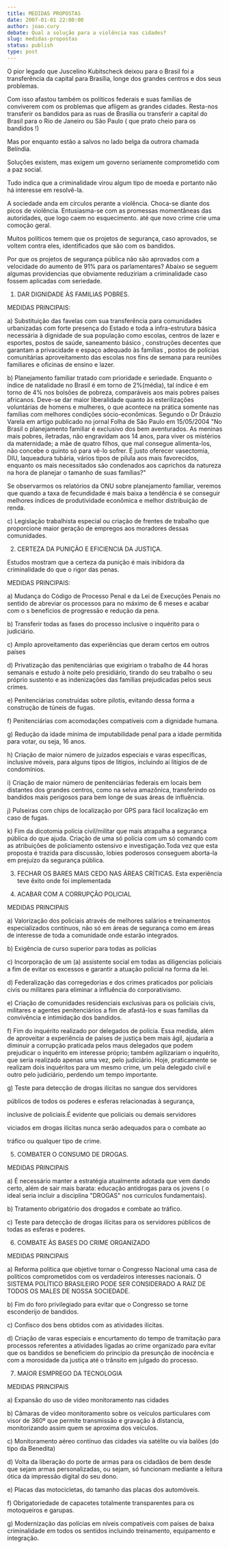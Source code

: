 ```yaml
---
title: MEDIDAS PROPOSTAS
date: 2007-01-01 22:00:00
author: joao.cury
debate: Qual a solução para a violência nas cidades?
slug: medidas-propostas
status: publish 
type: post
---
```


O pior legado que Juscelino Kubitscheck deixou para o Brasil foi a transferência da capital para Brasília, longe dos grandes centros e dos seus problemas.   

Com isso afastou também os políticos federais e suas famílias de conviverem com os problemas que afligem as grandes cidades. Resta-nos transferir os bandidos para as ruas de Brasília ou transferir a capital do Brasil para o Rio de Janeiro ou São Paulo ( que prato cheio para os bandidos !)   

Mas por enquanto estão a salvos no lado belga da outrora chamada Belíndia.  

Soluções existem, mas exigem um governo seriamente comprometido com a paz social.  

Tudo indica que a criminalidade virou algum tipo de moeda e portanto não há interesse em resolvê-la.  

A sociedade anda em círculos perante a violência. Choca-se diante dos picos de violência. Entusiasma-se com as promessas momentâneas das autoridades, que logo caem no esquecimento. até que novo crime crie uma comoção geral.   

 Muitos políticos temem que os projetos de segurança, caso aprovados, se voltem contra eles, identificados que são com os bandidos.  

Por que os projetos de segurança pública não são aprovados com a velocidade do aumento de 91% para os parlamentares? Abaixo se seguem algumas providencias que obviamente reduziriam a criminalidade caso fossem aplicadas com seriedade.  

  

  

  

1) DAR DIGNIDADE ÀS FAMILIAS POBRES.  

  

MEDIDAS PRINCIPAIS:  

  

a) Substituição das favelas com sua transferência para comunidades urbanizadas com forte presença do Estado e toda a infra-estrutura básica necessária à dignidade de sua população como escolas, centros de lazer e esportes, postos de saúde, saneamento básico , construções decentes que garantam a privacidade e espaço adequado às famílias , postos de polícias comunitárias aproveitamento das escolas nos fins de semana para reuniões familiares e oficinas de ensino e lazer.   

  

 b) Planejamento familiar tratado com prioridade e seriedade. Enquanto o índice de natalidade no Brasil é em torno de 2%(média), tal índice é em torno de 4% nos bolsões de pobreza, comparáveis aos mais pobres países africanos. Deve-se dar maior liberalidade quanto às esterilizações voluntárias de homens e mulheres, o que acontece na prática somente nas famílias com melhores condições sócio-econômicas. Segundo o Dr Dráuzio Varela em artigo publicado no jornal Folha de São Paulo em 15/05/2004 "No Brasil o planejamento familiar é exclusivo dos bem aventurados. As meninas mais pobres, iletradas, não engravidam aos 14 anos, para viver os mistérios da maternidade; a mãe de quatro filhos, que mal consegue alimenta-los, não concebe o quinto só para vê-lo sofrer. É justo oferecer vasectomia, DIU, laqueadura tubária, vários tipos de pílula aos mais favorecidos, enquanto os mais necessitados são condenados aos caprichos da natureza na hora de planejar o tamanho de suas famílias?"  

Se observarmos os relatórios da ONU sobre planejamento familiar, veremos que quando a taxa de fecundidade é mais baixa a tendência é se conseguir melhores índices de produtividade econômica e melhor distribuição de renda.  

  

c) Legislação trabalhista especial ou criação de frentes de trabalho que proporcione maior geração de empregos aos moradores dessas comunidades.  

  

  

  

  

2) CERTEZA DA PUNIÇÃO E EFICIENCIA DA JUSTIÇA.   

Estudos mostram que a certeza da punição é mais inibidora da criminalidade do que o rigor das penas.  

  

MEDIDAS PRINCIPAIS:  

  

a) Mudança do Código de Processo Penal e da Lei de Execuções Penais no sentido de abreviar os processos para no máximo de 6 meses e acabar com o s benefícios de progressão e redução da pena.  

b) Transferir todas as fases do processo inclusive o inquérito para o judiciário.  

c) Amplo aproveitamento das experiências que deram certos em outros países  

d) Privatização das penitenciárias que exigiriam o trabalho de 44 horas semanais e estudo à noite pelo presidiário, tirando do seu trabalho o seu próprio sustento e as indenizações das famílias prejudicadas pelos seus crimes.  

e) Penitenciárias construídas sobre pilotis, evitando dessa forma a construção de túneis de fugas.  

f) Penitenciárias com acomodações compatíveis com a dignidade humana.  

g) Redução da idade mínima de imputabilidade penal para a idade permitida para votar, ou seja, 16 anos.  

h) Criação de maior número de juizados especiais e varas específicas, inclusive móveis, para alguns tipos de litígios, incluindo aí litígios de de condomínios.  

i) Criação de maior número de penitenciárias federais em locais bem distantes dos grandes centros, como na selva amazônica, transferindo os bandidos mais perigosos para bem longe de suas áreas de influência.  

j) Pulseiras com chips de localização por GPS para fácil localização em caso de fugas.   

k) Fim da dicotomia polícia civil/militar que mais atrapalha a segurança pública do que ajuda. Criação de uma só polícia com um só comando com as atribuições de policiamento ostensivo e investigação.Toda vez que esta proposta é trazida para discussão, lobies poderosos conseguem aborta-la em prejuízo da segurança pública.  

  

3) FECHAR OS BARES MAIS CEDO NAS ÁREAS CRÍTICAS. Esta experiência teve êxito onde foi implementada  

  

  

 4) ACABAR COM A CORRUPÇÃO POLICIAL  

  

 MEDIDAS PRINCIPAIS  

  

a) Valorização dos policiais através de melhores salários e treinamentos especializados contínuos, não só em áreas de segurança como em áreas de interesse de toda a comunidade onde estarão integrados.  

b) Exigência de curso superior para todas as polícias  

c) Incorporação de um (a) assistente social em todas as diligencias policiais a fim de evitar os excessos e garantir a atuação policial na forma da lei.  

d) Federalização das corregedorias e dos crimes praticados por policiais civis ou militares para eliminar a influência do corporativismo.  

e) Criação de comunidades residenciais exclusivas para os policiais civis, militares e agentes penitenciários a fim de afastá-los e suas famílias da convivência e intimidação dos bandidos.  

f) Fim do inquérito realizado por delegados de polícia. Essa medida, além de aproveitar a experiência de países de justiça bem mais ágil, ajudaria a diminuir a corrupção praticada pelos maus delegados que podem prejudicar o inquérito em interesse próprio; também agilizariam o inquérito, que seria realizado apenas uma vez, pelo judiciário. Hoje, praticamente se realizam dois inquéritos para um mesmo crime, um pela delegado civil e outro pelo judiciário, perdendo um tempo importante.  

g) Teste para detecção de drogas ilícitas no sangue dos servidores  

 públicos de todos os poderes e esferas relacionadas à segurança,   

 inclusive de policiais.É evidente que policiais ou demais servidores  

 viciados em drogas ilícitas nunca serão adequados para o combate ao   

 tráfico ou qualquer tipo de crime.   

  

  

  

  

5) COMBATER O CONSUMO DE DROGAS.   

  

MEDIDAS PRINCIPAIS  

a) É necessário manter a estratégia atualmente adotada que vem dando certo, além de sair mais barata: educação antidrogas para os jovens ( o ideal seria incluir a disciplina "DROGAS" nos currículos fundamentais).  

b) Tratamento obrigatório dos drogados e combate ao tráfico.  

c) Teste para detecção de drogas ilícitas para os servidores públicos de todas as esferas e poderes.   

  

  

  

6) COMBATE ÀS BASES DO CRIME ORGANIZADO  

MEDIDAS PRINCIPAIS  

a) Reforma política que objetive tornar o Congresso Nacional uma casa de políticos comprometidos com os verdadeiros interesses nacionais. O SISTEMA POLÍTICO BRASILEIRO PODE SER CONSIDERADO A RAIZ DE TODOS OS MALES DE NOSSA SOCIEDADE.  

b) Fim do foro privilegiado para evitar que o Congresso se torne esconderijo de bandidos.  

c) Confisco dos bens obtidos com as atividades ilícitas.  

d) Criação de varas especiais e encurtamento do tempo de tramitação para processos referentes a atividades ligadas ao crime organizado para evitar que os bandidos se beneficiem do princípio da presunção de inocência e com a morosidade da justiça até o trânsito em julgado do processo.   

  

  

7) MAIOR ESMPREGO DA TECNOLOGIA  

MEDIDAS PRINCIPAIS  

a) Expansão do uso de vídeo monitoramento nas cidades  

b) Câmaras de vídeo monitoramento sobre os veículos particulares com visor de 360º que permite transmissão e gravação à distancia, monitorizando assim quem se aproxima dos veículos.  

c) Monitoramento aéreo contínuo das cidades via satélite ou via balões (do tipo da Benedita)  

d) Volta da liberação do porte de armas para os cidadãos de bem desde que sejam armas personalizadas, ou sejam, só funcionam mediante a leitura ótica da impressão digital do seu dono.  

e) Placas das motocicletas, do tamanho das placas dos automóveis.  

f) Obrigatoriedade de capacetes totalmente transparentes para os motoqueiros e garupas.  

g) Modernização das polícias em níveis compatíveis com países de baixa criminalidade em todos os sentidos incluindo treinamento, equipamento e integração.  

  

